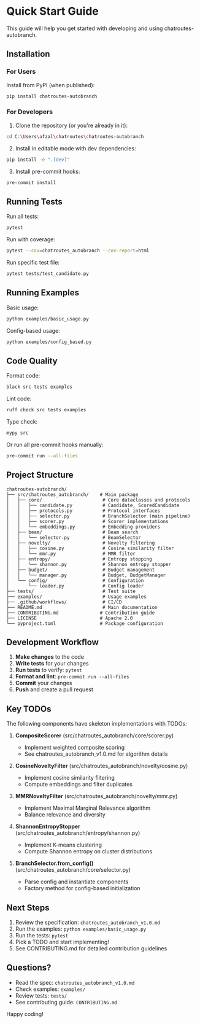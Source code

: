 # Quick Start Guide

This guide will help you get started with developing and using chatroutes-autobranch.

## Installation

### For Users

Install from PyPI (when published):

```bash
pip install chatroutes-autobranch
```

### For Developers

1. Clone the repository (or you're already in it):

```bash
cd C:\Users\afzal\chatroutes\chatroutes-autobranch
```

2. Install in editable mode with dev dependencies:

```bash
pip install -e ".[dev]"
```

3. Install pre-commit hooks:

```bash
pre-commit install
```

## Running Tests

Run all tests:

```bash
pytest
```

Run with coverage:

```bash
pytest --cov=chatroutes_autobranch --cov-report=html
```

Run specific test file:

```bash
pytest tests/test_candidate.py
```

## Running Examples

Basic usage:

```bash
python examples/basic_usage.py
```

Config-based usage:

```bash
python examples/config_based.py
```

## Code Quality

Format code:

```bash
black src tests examples
```

Lint code:

```bash
ruff check src tests examples
```

Type check:

```bash
mypy src
```

Or run all pre-commit hooks manually:

```bash
pre-commit run --all-files
```

## Project Structure

```
chatroutes-autobranch/
├── src/chatroutes_autobranch/    # Main package
│   ├── core/                      # Core dataclasses and protocols
│   │   ├── candidate.py           # Candidate, ScoredCandidate
│   │   ├── protocols.py           # Protocol interfaces
│   │   ├── selector.py            # BranchSelector (main pipeline)
│   │   ├── scorer.py              # Scorer implementations
│   │   └── embeddings.py          # Embedding providers
│   ├── beam/                      # Beam search
│   │   └── selector.py            # BeamSelector
│   ├── novelty/                   # Novelty filtering
│   │   ├── cosine.py              # Cosine similarity filter
│   │   └── mmr.py                 # MMR filter
│   ├── entropy/                   # Entropy stopping
│   │   └── shannon.py             # Shannon entropy stopper
│   ├── budget/                    # Budget management
│   │   └── manager.py             # Budget, BudgetManager
│   └── config/                    # Configuration
│       └── loader.py              # Config loader
├── tests/                         # Test suite
├── examples/                      # Usage examples
├── .github/workflows/             # CI/CD
├── README.md                      # Main documentation
├── CONTRIBUTING.md               # Contribution guide
├── LICENSE                       # Apache 2.0
└── pyproject.toml                # Package configuration
```

## Development Workflow

1. **Make changes** to the code
2. **Write tests** for your changes
3. **Run tests** to verify: `pytest`
4. **Format and lint**: `pre-commit run --all-files`
5. **Commit** your changes
6. **Push** and create a pull request

## Key TODOs

The following components have skeleton implementations with TODOs:

1. **CompositeScorer** (src/chatroutes_autobranch/core/scorer.py)
   - Implement weighted composite scoring
   - See chatroutes_autobranch_v1.0.md for algorithm details

2. **CosineNoveltyFilter** (src/chatroutes_autobranch/novelty/cosine.py)
   - Implement cosine similarity filtering
   - Compute embeddings and filter duplicates

3. **MMRNoveltyFilter** (src/chatroutes_autobranch/novelty/mmr.py)
   - Implement Maximal Marginal Relevance algorithm
   - Balance relevance and diversity

4. **ShannonEntropyStopper** (src/chatroutes_autobranch/entropy/shannon.py)
   - Implement K-means clustering
   - Compute Shannon entropy on cluster distributions

5. **BranchSelector.from_config()** (src/chatroutes_autobranch/core/selector.py)
   - Parse config and instantiate components
   - Factory method for config-based initialization

## Next Steps

1. Review the specification: `chatroutes_autobranch_v1.0.md`
2. Run the examples: `python examples/basic_usage.py`
3. Run the tests: `pytest`
4. Pick a TODO and start implementing!
5. See CONTRIBUTING.md for detailed contribution guidelines

## Questions?

- Read the spec: `chatroutes_autobranch_v1.0.md`
- Check examples: `examples/`
- Review tests: `tests/`
- See contributing guide: `CONTRIBUTING.md`

Happy coding!
